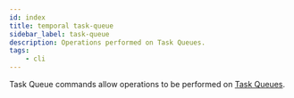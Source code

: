 ```yaml
---
id: index
title: temporal task-queue
sidebar_label: task-queue
description: Operations performed on Task Queues.
tags:
	- cli
---
```


Task Queue commands allow operations to be performed on [Task Queues](/concepts/what-is-a-task-queue).

